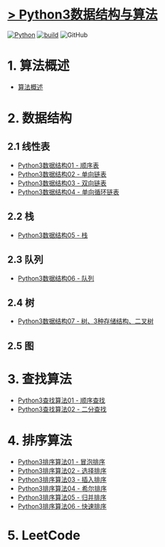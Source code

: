 # [> Python3数据结构与算法](http://www.madmalls.com/blog/category/data-structures-and-algorithms-in-python3/)


[![Python](https://img.shields.io/badge/python-v3.4%2B-blue.svg)](https://www.python.org/)
[![build](https://img.shields.io/badge/build-passing-green.svg)](http://www.madmalls.com/)
![GitHub](https://img.shields.io/github/license/mashape/apistatus.svg)

# 1. 算法概述

- [算法概述](http://www.madmalls.com/blog/post/algorithm-introduction/)

# 2. 数据结构

## 2.1 线性表

- [Python3数据结构01 - 顺序表](http://www.madmalls.com/blog/post/order-list/)
- [Python3数据结构02 - 单向链表](http://www.madmalls.com/blog/post/singly-linked-list/)
- [Python3数据结构03 - 双向链表](http://www.madmalls.com/blog/post/doubly-linked-list/)
- [Python3数据结构04 - 单向循环链表](http://www.madmalls.com/blog/post/singly-circular-linked-list/)

## 2.2 栈

- [Python3数据结构05 - 栈](http://www.madmalls.com/blog/post/stack/)

## 2.3 队列

- [Python3数据结构06 - 队列](http://www.madmalls.com/blog/post/queue-and-deque/)

## 2.4 树

- [Python3数据结构07 - 树、3种存储结构、二叉树](http://www.madmalls.com/blog/post/tree-and-how-to-storage/)

## 2.5 图


# 3. 查找算法

- [Python3查找算法01 - 顺序查找](http://www.madmalls.com/blog/post/sequential-search/)
- [Python3查找算法02 - 二分查找](http://www.madmalls.com/blog/post/binary-search/)

# 4. 排序算法

- [Python3排序算法01 - 冒泡排序](http://www.madmalls.com/blog/post/bubble-sort-algorithm/)
- [Python3排序算法02 - 选择排序](http://www.madmalls.com/blog/post/selection-sort-algorithm/)
- [Python3排序算法03 - 插入排序](http://www.madmalls.com/blog/post/insertion-sort-algorithm/)
- [Python3排序算法04 - 希尔排序](http://www.madmalls.com/blog/post/shell-sort-algorithm/)
- [Python3排序算法05 - 归并排序](http://www.madmalls.com/blog/post/merge-sort-algorithm/)
- [Python3排序算法06 - 快速排序](http://www.madmalls.com/blog/post/quick-sort-algorithm/)

# 5. LeetCode
